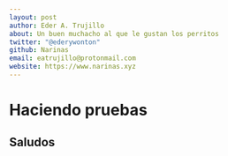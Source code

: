 ```yaml
---
layout: post
author: Eder A. Trujillo
about: Un buen muchacho al que le gustan los perritos
twitter: "@ederywonton"
github: Narinas
email: eatrujillo@protonmail.com
website: https://www.narinas.xyz
---
```


# Haciendo pruebas

## Saludos
